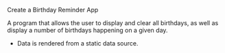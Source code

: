 Create a Birthday Reminder App

A program that allows the user to display and clear all birthdays, as well as display a number of birthdays happening on a given day.

* Data is rendered from a static data source.
